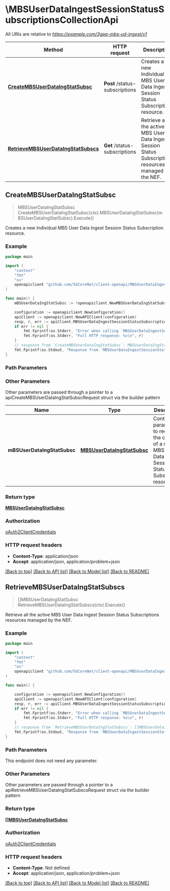 # \MBSUserDataIngestSessionStatusSubscriptionsCollectionApi

All URIs are relative to *https://example.com/3gpp-mbs-ud-ingest/v1*

Method | HTTP request | Description
------------- | ------------- | -------------
[**CreateMBSUserDataIngStatSubsc**](MBSUserDataIngestSessionStatusSubscriptionsCollectionApi.md#CreateMBSUserDataIngStatSubsc) | **Post** /status-subscriptions | Creates a new Individual MBS User Data Ingest Session Status Subscription resource.
[**RetrieveMBSUserDataIngStatSubscs**](MBSUserDataIngestSessionStatusSubscriptionsCollectionApi.md#RetrieveMBSUserDataIngStatSubscs) | **Get** /status-subscriptions | Retrieve all the active MBS User Data Ingest Session Status Subscriptions resources managed by the NEF.



## CreateMBSUserDataIngStatSubsc

> MBSUserDataIngStatSubsc CreateMBSUserDataIngStatSubsc(ctx).MBSUserDataIngStatSubsc(mBSUserDataIngStatSubsc).Execute()

Creates a new Individual MBS User Data Ingest Session Status Subscription resource.

### Example

```go
package main

import (
    "context"
    "fmt"
    "os"
    openapiclient "github.com/5GCoreNet/client-openapi/MBSUserDataIngestSession"
)

func main() {
    mBSUserDataIngStatSubsc := *openapiclient.NewMBSUserDataIngStatSubsc("MbsIngSessionId_example", []openapiclient.SubscribedEvent{*openapiclient.NewSubscribedEvent(openapiclient.Event{EventOneOf: penapiclient.Event_oneOf("USER_DATA_ING_SESS_STARTING")})}, "NotifUri_example") // MBSUserDataIngStatSubsc | Contains the parameters to request the creation of a new MBS User Data Ingest Session Status Subscription resource. 

    configuration := openapiclient.NewConfiguration()
    apiClient := openapiclient.NewAPIClient(configuration)
    resp, r, err := apiClient.MBSUserDataIngestSessionStatusSubscriptionsCollectionApi.CreateMBSUserDataIngStatSubsc(context.Background()).MBSUserDataIngStatSubsc(mBSUserDataIngStatSubsc).Execute()
    if err != nil {
        fmt.Fprintf(os.Stderr, "Error when calling `MBSUserDataIngestSessionStatusSubscriptionsCollectionApi.CreateMBSUserDataIngStatSubsc``: %v\n", err)
        fmt.Fprintf(os.Stderr, "Full HTTP response: %v\n", r)
    }
    // response from `CreateMBSUserDataIngStatSubsc`: MBSUserDataIngStatSubsc
    fmt.Fprintf(os.Stdout, "Response from `MBSUserDataIngestSessionStatusSubscriptionsCollectionApi.CreateMBSUserDataIngStatSubsc`: %v\n", resp)
}
```

### Path Parameters



### Other Parameters

Other parameters are passed through a pointer to a apiCreateMBSUserDataIngStatSubscRequest struct via the builder pattern


Name | Type | Description  | Notes
------------- | ------------- | ------------- | -------------
 **mBSUserDataIngStatSubsc** | [**MBSUserDataIngStatSubsc**](MBSUserDataIngStatSubsc.md) | Contains the parameters to request the creation of a new MBS User Data Ingest Session Status Subscription resource.  | 

### Return type

[**MBSUserDataIngStatSubsc**](MBSUserDataIngStatSubsc.md)

### Authorization

[oAuth2ClientCredentials](../README.md#oAuth2ClientCredentials)

### HTTP request headers

- **Content-Type**: application/json
- **Accept**: application/json, application/problem+json

[[Back to top]](#) [[Back to API list]](../README.md#documentation-for-api-endpoints)
[[Back to Model list]](../README.md#documentation-for-models)
[[Back to README]](../README.md)


## RetrieveMBSUserDataIngStatSubscs

> []MBSUserDataIngStatSubsc RetrieveMBSUserDataIngStatSubscs(ctx).Execute()

Retrieve all the active MBS User Data Ingest Session Status Subscriptions resources managed by the NEF.

### Example

```go
package main

import (
    "context"
    "fmt"
    "os"
    openapiclient "github.com/5GCoreNet/client-openapi/MBSUserDataIngestSession"
)

func main() {

    configuration := openapiclient.NewConfiguration()
    apiClient := openapiclient.NewAPIClient(configuration)
    resp, r, err := apiClient.MBSUserDataIngestSessionStatusSubscriptionsCollectionApi.RetrieveMBSUserDataIngStatSubscs(context.Background()).Execute()
    if err != nil {
        fmt.Fprintf(os.Stderr, "Error when calling `MBSUserDataIngestSessionStatusSubscriptionsCollectionApi.RetrieveMBSUserDataIngStatSubscs``: %v\n", err)
        fmt.Fprintf(os.Stderr, "Full HTTP response: %v\n", r)
    }
    // response from `RetrieveMBSUserDataIngStatSubscs`: []MBSUserDataIngStatSubsc
    fmt.Fprintf(os.Stdout, "Response from `MBSUserDataIngestSessionStatusSubscriptionsCollectionApi.RetrieveMBSUserDataIngStatSubscs`: %v\n", resp)
}
```

### Path Parameters

This endpoint does not need any parameter.

### Other Parameters

Other parameters are passed through a pointer to a apiRetrieveMBSUserDataIngStatSubscsRequest struct via the builder pattern


### Return type

[**[]MBSUserDataIngStatSubsc**](MBSUserDataIngStatSubsc.md)

### Authorization

[oAuth2ClientCredentials](../README.md#oAuth2ClientCredentials)

### HTTP request headers

- **Content-Type**: Not defined
- **Accept**: application/json, application/problem+json

[[Back to top]](#) [[Back to API list]](../README.md#documentation-for-api-endpoints)
[[Back to Model list]](../README.md#documentation-for-models)
[[Back to README]](../README.md)

